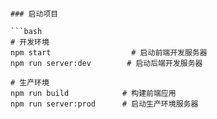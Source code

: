 
```

### 启动项目

```bash
# 开发环境
npm start                  # 启动前端开发服务器
npm run server:dev        # 启动后端开发服务器

# 生产环境
npm run build            # 构建前端应用
npm run server:prod      # 启动生产环境服务器
```

